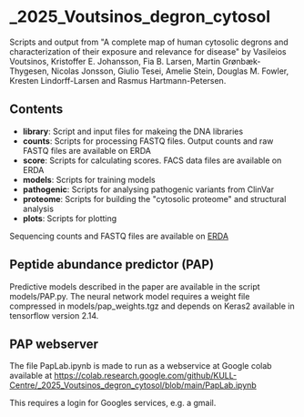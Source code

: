 # _2025_Voutsinos_degron_cytosol
Scripts and output from "A complete map of human cytosolic degrons and characterization of their exposure and relevance for disease"
by Vasileios Voutsinos, Kristoffer E. Johansson, Fia B. Larsen, Martin Grønbæk-Thygesen, Nicolas Jonsson, Giulio Tesei, Amelie Stein, Douglas M. Fowler, Kresten Lindorff-Larsen and Rasmus Hartmann-Petersen.

Contents
--------
- **library**: Script and input files for makeing the DNA libraries
- **counts**: Scripts for processing FASTQ files. Output counts and raw FASTQ files are available on ERDA
- **score**: Scripts for calculating scores. FACS data files are available on ERDA
- **models**: Scripts for training models
- **pathogenic**: Scripts for analysing pathogenic variants from ClinVar
- **proteome**: Scripts for building the "cytosolic proteome" and structural analysis 
- **plots**: Scripts for plotting 

Sequencing counts and FASTQ files are available on [ERDA](https://sid.erda.dk/sharelink/FUolgBZn9W)

Peptide abundance predictor (PAP)
---------------------------------

Predictive models described in the paper are available in the script models/PAP.py. The neural network model requires a weight file compressed in models/pap_weights.tgz and depends on Keras2 available in tensorflow version 2.14.

PAP webserver
-------------

The file PapLab.ipynb is made to run as a webservice at Google colab available at
https://colab.research.google.com/github/KULL-Centre/_2025_Voutsinos_degron_cytosol/blob/main/PapLab.ipynb

This requires a login for Googles services, e.g. a gmail.
